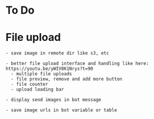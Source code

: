 # To Do

# File upload
    - save image in remote dir like s3, etc

    - better file upload interface and handling like here: https://youtu.be/yWIV8K1Nrys?t=90
      - multiple file uploads
      - file preview, remove and add more button
      - file counter
      - upload loading bar

    - display send images in bot message

    - save image urls in bot variable or table
